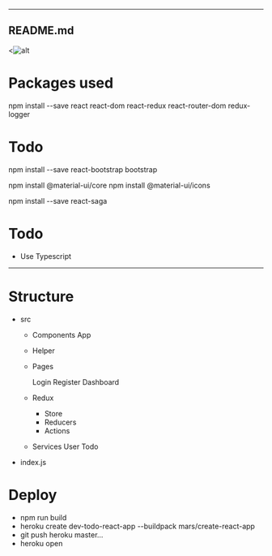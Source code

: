 -------------------------------------------------------------------------------------
README.md
-------------------------------------------------------------------------------------
<![alt](https://i.ibb.co/DV25MsF/screenshot.jpg) 

# Packages used 
npm install --save react react-dom react-redux react-router-dom redux-logger

# Todo

npm install --save react-bootstrap bootstrap

npm install @material-ui/core
npm install @material-ui/icons


npm install --save react-saga

# Todo
- Use Typescript

--------------------------------------------------------------------------------------

# Structure 

- src
    - Components
        App

    - Helper
        

    - Pages
        
        Login
        Register
        Dashboard

    - Redux
        - Store
        - Reducers
        - Actions

    - Services
        User
        Todo


- index.js

# Deploy

  - npm run build
  - heroku create dev-todo-react-app --buildpack mars/create-react-app
  - git push heroku master...
  - heroku open
